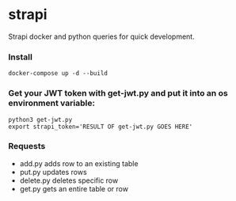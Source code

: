 # strapi
Strapi docker and python queries for quick development.

### Install
    docker-compose up -d --build
    
### Get your JWT token with get-jwt.py and put it into an os environment variable:

    python3 get-jwt.py
    export strapi_token='RESULT OF get-jwt.py GOES HERE'

### Requests

* add.py adds row to an existing table
* put.py updates rows
* delete.py deletes specific row
* get.py gets an entire table or row
